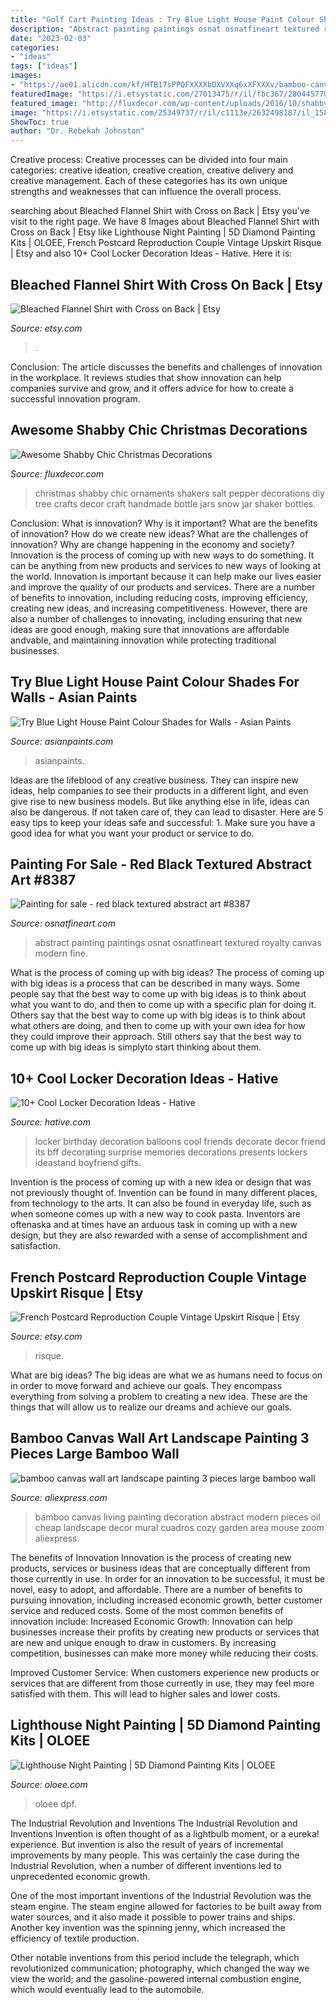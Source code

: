 ```yaml
---
title: "Golf Cart Painting Ideas : Try Blue Light House Paint Colour Shades For Walls"
description: "Abstract painting paintings osnat osnatfineart textured royalty canvas modern fine"
date: "2023-02-03"
categories:
- "ideas"
tags: ["ideas"]
images:
- "https://ae01.alicdn.com/kf/HTB17sPPQFXXXXbDXVXXq6xXFXXXv/bamboo-canvas-wall-art-landscape-painting-3-pieces-large-bamboo-wall-picture-decoration-for-living-room.jpg"
featuredImage: "https://i.etsystatic.com/27013475/r/il/fbc367/2804457702/il_1588xN.2804457702_k43d.jpg"
featured_image: "http://fluxdecor.com/wp-content/uploads/2016/10/shabby-chic-christmas/15-shabby-chic-christmas-decoration.jpg"
image: "https://i.etsystatic.com/25349737/r/il/c1113e/2632498187/il_1588xN.2632498187_2ixw.jpg"
ShowToc: true
author: "Dr. Rebekah Johnston"
---
```



Creative process:
Creative processes can be divided into four main categories: creative ideation, creative creation, creative delivery and creative management. Each of these categories has its own unique strengths and weaknesses that can influence the overall process.

	

		
searching about Bleached Flannel Shirt with Cross on Back | Etsy you've visit to the right page. We have 8 Images about Bleached Flannel Shirt with Cross on Back | Etsy like Lighthouse Night Painting | 5D Diamond Painting Kits | OLOEE, French Postcard Reproduction Couple Vintage Upskirt Risque | Etsy and also 10+ Cool Locker Decoration Ideas - Hative. Here it is:
		
    
## Bleached Flannel Shirt With Cross On Back | Etsy

<img loading=lazy src="https://i.etsystatic.com/27013475/r/il/fbc367/2804457702/il_1588xN.2804457702_k43d.jpg" onerror="this.onerror=null;this.src='https://tse2.mm.bing.net/th?id=OIP.V_FUVUvwTK3N0iNjYLSOxwHaJ3&amp;pid=15.1';" alt="Bleached Flannel Shirt with Cross on Back | Etsy">

_Source: etsy.com_

>. 

	

Conclusion:
The article discusses the benefits and challenges of innovation in the workplace. It reviews studies that show innovation can help companies survive and grow, and it offers advice for how to create a successful innovation program.

    
## Awesome Shabby Chic Christmas Decorations

<img loading=lazy src="http://fluxdecor.com/wp-content/uploads/2016/10/shabby-chic-christmas/15-shabby-chic-christmas-decoration.jpg" onerror="this.onerror=null;this.src='https://tse1.mm.bing.net/th?id=OIP.4WixBeUxT7vVW8oqjWuXrAHaKW&amp;pid=15.1';" alt="Awesome Shabby Chic Christmas Decorations">

_Source: fluxdecor.com_

>christmas shabby chic ornaments shakers salt pepper decorations diy tree crafts decor craft handmade bottle jars snow jar shaker bottles. 

	

Conclusion: What is innovation? Why is it important? What are the benefits of innovation? How do we create new ideas? What are the challenges of innovation? Why are change happening in the economy and society?
Innovation is the process of coming up with new ways to do something. It can be anything from new products and services to new ways of looking at the world. Innovation is important because it can help make our lives easier and improve the quality of our products and services. There are a number of benefits to innovation, including reducing costs, improving efficiency, creating new ideas, and increasing competitiveness. However, there are also a number of challenges to innovating, including ensuring that new ideas are good enough, making sure that innovations are affordable andvable, and maintaining innovation while protecting traditional businesses.

    
## Try Blue Light House Paint Colour Shades For Walls - Asian Paints

<img loading=lazy src="https://www.asianpaints.com/content/dam/asian_paints/colours/room-shots/teals-blues-colour-shade-asian-paints-7531.jpg" onerror="this.onerror=null;this.src='https://tse3.mm.bing.net/th?id=OIP.kz2sizXFDBBfbRmJTNlYyQHaGK&amp;pid=15.1';" alt="Try Blue Light House Paint Colour Shades for Walls - Asian Paints">

_Source: asianpaints.com_

>asianpaints. 

	

Ideas are the lifeblood of any creative business. They can inspire new ideas, help companies to see their products in a different light, and even give rise to new business models. But like anything else in life, ideas can also be dangerous. If not taken care of, they can lead to disaster. Here are 5 easy tips to keep your ideas safe and successful: 1. Make sure you have a good idea for what you want your product or service to do.

    
## Painting For Sale - Red Black Textured Abstract Art #8387

<img loading=lazy src="http://www.osnatfineart.com/paintings/16-09/16-09-red-black-textured-abstract-art.jpg" onerror="this.onerror=null;this.src='https://tse3.mm.bing.net/th?id=OIP._nOLeuPry2UN6FZc-bgMZAHaHC&amp;pid=15.1';" alt="Painting for sale - red black textured abstract art #8387">

_Source: osnatfineart.com_

>abstract painting paintings osnat osnatfineart textured royalty canvas modern fine. 

	

What is the process of coming up with big ideas?
The process of coming up with big ideas is a process that can be described in many ways. Some people say that the best way to come up with big ideas is to think about what you want to do, and then to come up with a specific plan for doing it. Others say that the best way to come up with big ideas is to think about what others are doing, and then to come up with your own idea for how they could improve their approach. Still others say that the best way to come up with big ideas is simplyto start thinking about them.

    
## 10+ Cool Locker Decoration Ideas - Hative

<img loading=lazy src="https://hative.com/wp-content/uploads/2014/05/locker-decoration/8-balloons-and-post-its-in-locker.jpg" onerror="this.onerror=null;this.src='https://tse4.mm.bing.net/th?id=OIP.ZvrPxVLy7oME8GrAjMqYKQHaJ4&amp;pid=15.1';" alt="10+ Cool Locker Decoration Ideas - Hative">

_Source: hative.com_

>locker birthday decoration balloons cool friends decorate decor friend its bff decorating surprise memories decorations presents lockers ideastand boyfriend gifts. 

	

Invention is the process of coming up with a new idea or design that was not previously thought of. Invention can be found in many different places, from technology to the arts. It can also be found in everyday life, such as when someone comes up with a new way to cook pasta. Inventors are oftenaska and at times have an arduous task in coming up with a new design, but they are also rewarded with a sense of accomplishment and satisfaction.

    
## French Postcard Reproduction Couple Vintage Upskirt Risque | Etsy

<img loading=lazy src="https://i.etsystatic.com/25349737/r/il/c1113e/2632498187/il_1588xN.2632498187_2ixw.jpg" onerror="this.onerror=null;this.src='https://tse1.mm.bing.net/th?id=OIP.PPb22yii_Tv7oLTZ9YI8wAHaKe&amp;pid=15.1';" alt="French Postcard Reproduction Couple Vintage Upskirt Risque | Etsy">

_Source: etsy.com_

>risque. 

	

What are big ideas?
The big ideas are what we as humans need to focus on in order to move forward and achieve our goals. They encompass everything from solving a problem to creating a new idea. These are the things that will allow us to realize our dreams and achieve our goals.

    
## Bamboo Canvas Wall Art Landscape Painting 3 Pieces Large Bamboo Wall

<img loading=lazy src="https://ae01.alicdn.com/kf/HTB17sPPQFXXXXbDXVXXq6xXFXXXv/bamboo-canvas-wall-art-landscape-painting-3-pieces-large-bamboo-wall-picture-decoration-for-living-room.jpg" onerror="this.onerror=null;this.src='https://tse1.mm.bing.net/th?id=OIP.71jkUW4_iU42cXGtQpUyuwHaHa&amp;pid=15.1';" alt="bamboo canvas wall art landscape painting 3 pieces large bamboo wall">

_Source: aliexpress.com_

>bamboo canvas living painting decoration abstract modern pieces oil cheap landscape decor mural cuadros cozy garden area mouse zoom aliexpress. 

	

The benefits of Innovation
Innovation is the process of creating new products, services or business ideas that are conceptually different from those currently in use. In order for an innovation to be successful, it must be novel, easy to adopt, and affordable. There are a number of benefits to pursuing innovation, including increased economic growth, better customer service and reduced costs. Some of the most common benefits of innovation include: 
Increased Economic Growth: Innovation can help businesses increase their profits by creating new products or services that are new and unique enough to draw in customers. By increasing competition, businesses can make more money while reducing their costs.

Improved Customer Service: When customers experience new products or services that are different from those currently in use, they may feel more satisfied with them. This will lead to higher sales and lower costs.

    
## Lighthouse Night Painting | 5D Diamond Painting Kits | OLOEE

<img loading=lazy src="http://cdn.shopify.com/s/files/1/2805/6406/products/Full-square-diamond-5D-DIY-diamond-painting-night-of-the-sea-diamond-embroidery-Cross-Stitch-Rhinestone_1200x1200.jpg?v=1579895124" onerror="this.onerror=null;this.src='https://tse3.mm.bing.net/th?id=OIP.wU2euWWyV7kQb9tZHvVY3gHaHa&amp;pid=15.1';" alt="Lighthouse Night Painting | 5D Diamond Painting Kits | OLOEE">

_Source: oloee.com_

>oloee dpf. 

	

The Industrial Revolution and Inventions
The Industrial Revolution and Inventions
Invention is often thought of as a lightbulb moment, or a eureka! experience. But invention is also the result of years of incremental improvements by many people. This was certainly the case during the Industrial Revolution, when a number of different inventions led to unprecedented economic growth.

One of the most important inventions of the Industrial Revolution was the steam engine. The steam engine allowed for factories to be built away from water sources, and it also made it possible to power trains and ships. Another key invention was the spinning jenny, which increased the efficiency of textile production.

Other notable inventions from this period include the telegraph, which revolutionized communication; photography, which changed the way we view the world; and the gasoline-powered internal combustion engine, which would eventually lead to the automobile.

